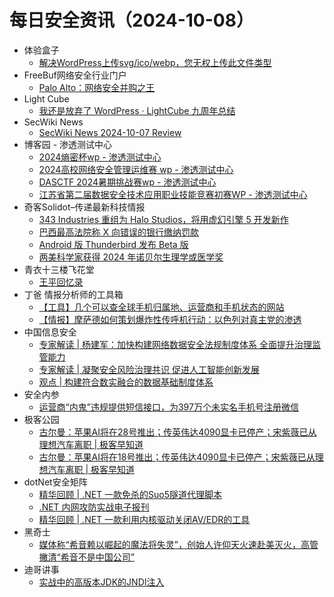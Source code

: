 # 每日安全资讯（2024-10-08）

- 体验盒子
  - [解决WordPress上传svg/ico/webp，您无权上传此文件类型](https://www.uedbox.com/post/69734/)
- FreeBuf网络安全行业门户
  - [Palo Alto：网络安全并购之王](https://www.freebuf.com/articles/neopoints/412202.html)
- Light Cube
  - [我还是放弃了 WordPress · LightCube 九周年总结](https://github.red/lightcube-9th/)
- SecWiki News
  - [SecWiki News 2024-10-07 Review](http://www.sec-wiki.com/?2024-10-07)
- 博客园 - 渗透测试中心
  - [2024熵密杯wp - 渗透测试中心](https://www.cnblogs.com/backlion/p/18449890)
  - [2024高校网络安全管理运维赛 wp - 渗透测试中心](https://www.cnblogs.com/backlion/p/18449889)
  - [DASCTF 2024暑期挑战赛wp - 渗透测试中心](https://www.cnblogs.com/backlion/p/18449770)
  - [江苏省第二届数据安全技术应用职业技能竞赛初赛WP - 渗透测试中心](https://www.cnblogs.com/backlion/p/18449768)
- 奇客Solidot–传递最新科技情报
  - [343 Industries 重组为 Halo Studios，将用虚幻引擎 5 开发新作](https://www.solidot.org/story?sid=79418)
  - [巴西最高法院称 X 向错误的银行缴纳罚款](https://www.solidot.org/story?sid=79417)
  - [Android 版 Thunderbird 发布 Beta 版](https://www.solidot.org/story?sid=79416)
  - [两美科学家获得 2024 年诺贝尔生理学或医学奖](https://www.solidot.org/story?sid=79415)
- 青衣十三楼飞花堂
  - [王平回忆录](https://mp.weixin.qq.com/s?__biz=MzUzMjQyMDE3Ng==&mid=2247487661&idx=1&sn=20da91ea965ca5456dee52d47ff7aa90&chksm=fab2d392cdc55a84d41dcea82632e6f965f681276732fcec81f0b66901aa4c5782f0c411349a&scene=58&subscene=0#rd)
- 丁爸 情报分析师的工具箱
  - [【工具】几个可以查全球手机归属地、运营商和手机状态的网站](https://mp.weixin.qq.com/s?__biz=MzI2MTE0NTE3Mw==&mid=2651146651&idx=1&sn=67e13710cbb279a26a56018e86707c1f&chksm=f1af3ea1c6d8b7b7267381000df9fe79c7932e138df3983eff16e45bbedc2496a7257a769cb1&scene=58&subscene=0#rd)
  - [【情报】摩萨德如何策划爆炸性传呼机行动：以色列对真主党的渗透](https://mp.weixin.qq.com/s?__biz=MzI2MTE0NTE3Mw==&mid=2651146651&idx=2&sn=885a53677e004a6729e6a96115938ce8&chksm=f1af3ea1c6d8b7b797bf6bedd3d9549e3063610dd42e875dd07aa2ed86bcd756416a39678cfd&scene=58&subscene=0#rd)
- 中国信息安全
  - [专家解读 | 杨建军：加快构建网络数据安全法规制度体系 全面提升治理监管能力](https://mp.weixin.qq.com/s?__biz=MzA5MzE5MDAzOA==&mid=2664226718&idx=1&sn=3444f996eaa94327a3f83008a405e720&chksm=8b59dd67bc2e5471fad5364a579ecfb9d98e3410a802770d6588dbb45d143a4016b55604ea9f&scene=58&subscene=0#rd)
  - [专家解读 | 凝聚安全风险治理共识 促进人工智能创新发展](https://mp.weixin.qq.com/s?__biz=MzA5MzE5MDAzOA==&mid=2664226718&idx=2&sn=8b2575f6d81233965c3600429701c891&chksm=8b59dd67bc2e54713391125ebdb81bd6effcdfa5301a76887c1bfe287fe471e35e5a84561493&scene=58&subscene=0#rd)
  - [观点 | 构建符合数实融合的数据基础制度体系](https://mp.weixin.qq.com/s?__biz=MzA5MzE5MDAzOA==&mid=2664226718&idx=3&sn=51a373ac5c15939a43701195f2cb1ce7&chksm=8b59dd67bc2e54710b733632ed6a015db8fcdd84a5af2884a1eaa43a37cbd3c58d3fb00ac81b&scene=58&subscene=0#rd)
- 安全内参
  - [运营商“内鬼”违规提供短信接口，为397万个未实名手机号注册微信](https://mp.weixin.qq.com/s?__biz=MzI4NDY2MDMwMw==&mid=2247512735&idx=1&sn=52075aee0e04caffea2b63e20b8c3153&chksm=ebfaf5bfdc8d7ca92f93f905fb91d795d95db3591ae5b8733915522286b5ff8f9d490f8deac7&scene=58&subscene=0#rd)
- 极客公园
  - [古尔曼：苹果AI将在28号推出；传英伟达4090显卡已停产；宋紫薇已从理想汽车离职 | 极客早知道](https://mp.weixin.qq.com/s?__biz=MTMwNDMwODQ0MQ==&mid=2653056428&idx=1&sn=ce32f6a3f388c860bf2a223cdc523d00&chksm=7e57101a4920990cb3a5412c2cfa2e6c202daac76c97eb602cab6cf3624bf2b0cd2d1e0ac8e4&scene=58&subscene=0#rd)
  - [古尔曼：苹果AI将在18号推出；传英伟达4090显卡已停产；宋紫薇已从理想汽车离职 | 极客早知道](https://mp.weixin.qq.com/s?__biz=MTMwNDMwODQ0MQ==&mid=2653056428&idx=1&sn=ce32f6a3f388c860bf2a223cdc523d00&chksm=7e57101a4920990ce6787b9eabc25968aa2daac76c97eb602cab6cf3624bf2b0cd2d1e0ac8e4&scene=58&subscene=0#rd)
- dotNet安全矩阵
  - [精华回顾 | .NET 一款免杀的Suo5隧道代理脚本](https://mp.weixin.qq.com/s?__biz=MzUyOTc3NTQ5MA==&mid=2247495835&idx=1&sn=768db860edcd8eb96e074f72ed67409f&chksm=fa595e76cd2ed760006c2a4ad3624205c52f0b0367766dc7df304a89b744293065e5e382b5e2&scene=58&subscene=0#rd)
  - [.NET 内网攻防实战电子报刊](https://mp.weixin.qq.com/s?__biz=MzUyOTc3NTQ5MA==&mid=2247495835&idx=2&sn=19dcd0779fcdd90f8a270029a0fa7e68&chksm=fa595e76cd2ed760b691af194b7a271b7b9212aabf07bfe1f4fcc0961c9984640fcf7dcb68a8&scene=58&subscene=0#rd)
  - [精华回顾 | .NET 一款利用内核驱动关闭AV/EDR的工具](https://mp.weixin.qq.com/s?__biz=MzUyOTc3NTQ5MA==&mid=2247495835&idx=3&sn=98ec658e334579afa0fe07c9245e8bde&chksm=fa595e76cd2ed760e04c1b7a08feafb56ec9a7b8d8956bc1ca44d833959a4d1750127a9ceffa&scene=58&subscene=0#rd)
- 黑奇士
  - [媒体称“希音赖以崛起的魔法将失灵”，创始人许仰天火速赴美灭火，高管撇清“希音不是中国公司”](https://mp.weixin.qq.com/s?__biz=MzI5ODYwNTE4Nw==&mid=2247488543&idx=1&sn=2ac48aba89714ac86859592e7f07d917&chksm=eca21bf3dbd592e58eef5caa58527dc243af929e99dc4e2c641aa4507c3cb815c87108b07ae2&scene=58&subscene=0#rd)
- 迪哥讲事
  - [实战中的高版本JDK的JNDI注入](https://mp.weixin.qq.com/s?__biz=MzIzMTIzNTM0MA==&mid=2247496033&idx=1&sn=a0f82dcdc1c6d7b25c611d7c4dea8fee&chksm=e8a5fb02dfd27214cb6e5e77bc807a67cd2f98bf16392a62e3e9d5238eb43e69c0ce8dc1e44e&scene=58&subscene=0#rd)

